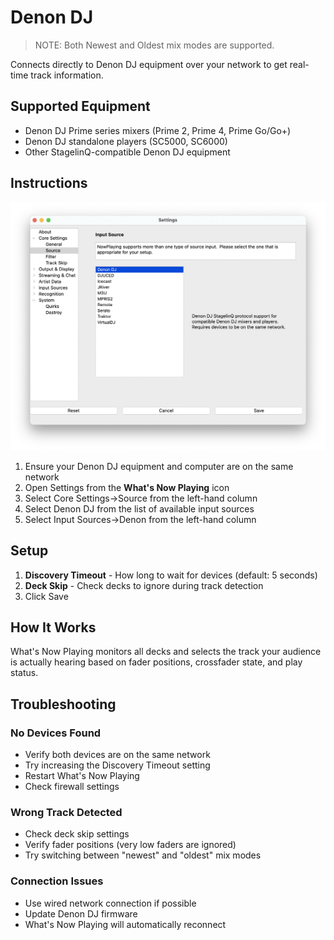 # Denon DJ

> NOTE: Both Newest and Oldest mix modes are supported.

Connects directly to Denon DJ equipment over your network to get real-time track information.

## Supported Equipment

- Denon DJ Prime series mixers (Prime 2, Prime 4, Prime Go/Go+)
- Denon DJ standalone players (SC5000, SC6000)
- Other StagelinQ-compatible Denon DJ equipment

## Instructions

[![Denon Source Selection](images/denon-source-selection.png)](images/denon-source-selection.png)

1. Ensure your Denon DJ equipment and computer are on the same network
2. Open Settings from the **What's Now Playing** icon
3. Select Core Settings->Source from the left-hand column
4. Select Denon DJ from the list of available input sources
5. Select Input Sources->Denon from the left-hand column

## Setup

1. **Discovery Timeout** - How long to wait for devices (default: 5 seconds)
2. **Deck Skip** - Check decks to ignore during track detection
3. Click Save

## How It Works

What's Now Playing monitors all decks and selects the track your audience is actually hearing based on fader
positions, crossfader state, and play status.

## Troubleshooting

### No Devices Found

- Verify both devices are on the same network
- Try increasing the Discovery Timeout setting
- Restart What's Now Playing
- Check firewall settings

### Wrong Track Detected

- Check deck skip settings
- Verify fader positions (very low faders are ignored)
- Try switching between "newest" and "oldest" mix modes

### Connection Issues

- Use wired network connection if possible
- Update Denon DJ firmware
- What's Now Playing will automatically reconnect
